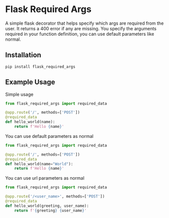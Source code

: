 # Flask Required Args

A simple flask decorator that helps specify which args are required from the user. It returns a 400 error if any are missing.
You specify the arguments required in your function definition, you can use default parameters like normal.


## Installation

`pip install flask_required_args`

## Example Usage

Simple usage
```python
from flask_required_args import required_data

@app.route('/', methods=['POST'])
@required_data
def hello_world(name):
    return f'Hello {name}'
```

You can use default parameters as normal
```python
from flask_required_args import required_data

@app.route('/', methods=['POST'])
@required_data
def hello_world(name="World"):
    return f'Hello {name}'
```

You can use url parameters as normal
```python
from flask_required_args import required_data

@app.route('/<user_name>', methods=['POST'])
@required_data
def hello_world(greeting, user_name):
    return f'{greeting} {user_name}'
```


